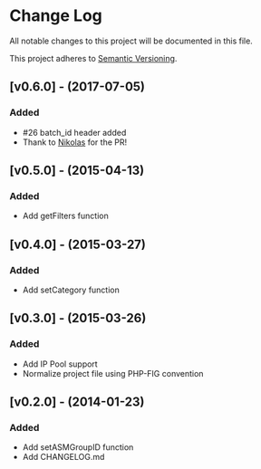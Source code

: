 # Change Log
All notable changes to this project will be documented in this file.

This project adheres to [Semantic Versioning](http://semver.org/).

## [v0.6.0] - (2017-07-05) ##
### Added
- #26 batch_id header added
- Thank to [Nikolas](https://github.com/nikoskip) for the PR!

## [v0.5.0] - (2015-04-13) ##
### Added
- Add getFilters function

## [v0.4.0] - (2015-03-27) ##
### Added
- Add setCategory function

## [v0.3.0] - (2015-03-26) ##
### Added
- Add IP Pool support
- Normalize project file using PHP-FIG convention

## [v0.2.0] - (2014-01-23) ##
### Added
- Add setASMGroupID function
- Add CHANGELOG.md







